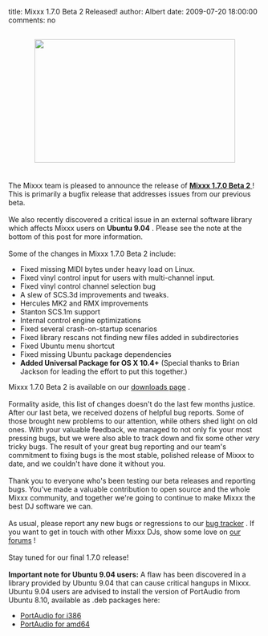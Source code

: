 title: Mixxx 1.7.0 Beta 2 Released!
author: Albert
date: 2009-07-20 18:00:00
comments: no

<a href="{static}/images/news/Screenshot-Mixxx-1.7.0-beta2-2.png" onblur="try {parent.deselectBloggerImageGracefully();} catch(e) {}"><img alt="" border="0" src="{static}/images/news/Screenshot-Mixxx-1.7.0-beta2-2.png" id="BLOGGER_PHOTO_ID_5360332606147228482" style="cursor: pointer; display: block; height: 246px; margin: 30px auto 20px; text-align: center; width: 400px;" />
</a>
<br />
The Mixxx team is pleased to announce the release of <a href="http://www.mixxx.org/download/"><span style="font-weight: bold;">Mixxx 1.7.0 Beta 2</span>
</a>
! This is primarily a bugfix release that addresses issues from our previous beta.<br />
<br />
We also recently discovered a critical issue in an external software library which affects Mixxx users on <span style="font-weight: bold;">Ubuntu 9.04</span>
. Please see the note at the bottom of this post for more information.<br />
<br />
Some of the changes in Mixxx 1.7.0 Beta 2 include:<br />
<ul><li>Fixed missing MIDI bytes under heavy load on Linux.</li>
<li>Fixed vinyl control input for users with multi-channel input.</li>
<li>Fixed vinyl control channel selection bug</li>
<li>A slew of SCS.3d improvements and tweaks. </li>
<li>Hercules MK2 and RMX improvements</li>
<li>Stanton SCS.1m support</li>
<li>Internal control engine optimizations</li>
<li>Fixed several crash-on-startup scenarios</li>
<li>Fixed library rescans not finding new files added in subdirectories</li>
<li>Fixed Ubuntu menu shortcut</li>
<li>Fixed missing Ubuntu package dependencies</li>
<li><span style="font-weight: bold;">Added Universal Package for OS X 10.4+</span>
 (Special thanks to Brian Jackson for leading the effort to put this together.)</li>
</ul>
Mixxx 1.7.0 Beta 2 is available on our <a href="http://www.mixxx.org/download.php#beta">downloads page</a>
.<br />
<br />
Formality aside, this list of changes doesn't do the last few months justice. After our last beta, we received dozens of helpful bug reports. Some of those brought new problems to our attention, while others shed light on old ones. With your valuable feedback, we managed to not only fix your most pressing bugs, but we were also able to track down and fix some other <span style="font-style: italic;">very</span>
 tricky bugs. The result of your great bug reporting and our team's commitment to fixing bugs is the most stable, polished release of Mixxx to date, and we couldn't have done it without you.<br />
<br />
Thank you to everyone who's been testing our beta releases and reporting bugs. You've made a valuable contribution to open source and the whole Mixxx community, and together we're going to continue to make Mixxx the best DJ software we can.<br />
<br />
As usual, please report any new bugs or regressions to our <a href="https://bugs.launchpad.net/mixxx">bug tracker</a>
. If you want to get in touch with other Mixxx DJs, show some love on <a href="http://www.mixxx.org/forums">our forums</a>
!<br />
<br />
Stay tuned for our final 1.7.0 release!<br />
<br />
<span style="font-weight: bold;">Important note for Ubuntu 9.04 users:</span>
A flaw has been discovered in a library provided by Ubuntu 9.04 that can cause critical hangups in Mixxx. Ubuntu 9.04 users are advised to install the version of PortAudio from Ubuntu 8.10, available as .deb packages here:<br />
<ul><li><a href="http://packages.ubuntu.com/intrepid/i386/libportaudio2/download">PortAudio for i386</a>
</li>
<li><a href="http://packages.ubuntu.com/intrepid/amd64/libportaudio2/download">PortAudio for amd64</a>
</li>
</ul>
